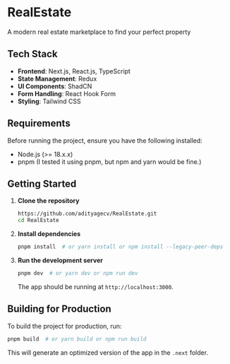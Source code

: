 # **RealEstate**

A modern real estate marketplace to find your perfect property

## **Tech Stack**

- **Frontend**: Next.js, React.js, TypeScript
- **State Management**: Redux
- **UI Components**: ShadCN
- **Form Handling**: React Hook Form
- **Styling**: Tailwind CSS

## **Requirements**

Before running the project, ensure you have the following installed:

- Node.js (>= 18.x.x)
- pnpm (I tested it using pnpm, but npm and yarn would be fine.)

## **Getting Started**

1. **Clone the repository**

   ```bash
   https://github.com/adityagecv/RealEstate.git
   cd RealEstate
   ```

2. **Install dependencies**

   ```bash
   pnpm install  # or yarn install or npm install --legacy-peer-deps
   ```

3. **Run the development server**
   ```bash
   pnpm dev  # or yarn dev or npm run dev
   ```
   The app should be running at `http://localhost:3000`.

## **Building for Production**

To build the project for production, run:

```bash
pnpm build  # or yarn build or npm run build
```

This will generate an optimized version of the app in the `.next` folder.

